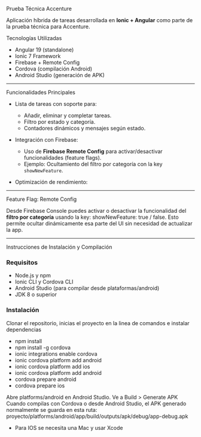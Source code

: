 Prueba Técnica Accenture

Aplicación híbrida de tareas desarrollada en **Ionic + Angular** como parte de la prueba técnica para Accenture.

Tecnologías Utilizadas
- Angular 19 (standalone)
- Ionic 7 Framework
- Firebase + Remote Config
- Cordova (compilación Android)
- Android Studio (generación de APK)

---

Funcionalidades Principales

- Lista de tareas con soporte para:
  - Añadir, eliminar y completar tareas.
  - Filtro por estado y categoría.
  - Contadores dinámicos y mensajes según estado.

- Integración con Firebase:
  - Uso de **Firebase Remote Config** para activar/desactivar funcionalidades (feature flags).
  - Ejemplo: Ocultamiento del filtro por categoría con la key `showNewFeature`.

- Optimización de rendimiento:
---

Feature Flag: Remote Config

Desde Firebase Console puedes activar o desactivar la funcionalidad del **filtro por categoría** usando la key: showNewFeature: true / false.
Esto permite ocultar dinámicamente esa parte del UI sin necesidad de actualizar la app.

---

Instrucciones de Instalación y Compilación

### Requisitos

- Node.js y npm
- Ionic CLI y Cordova CLI
- Android Studio (para compilar desde plataformas/android)
- JDK 8 o superior

### Instalación
Clonar el repositorio, inicias el proyecto en la linea de comandos e instalar dependencias
- npm install
- npm install -g cordova
- ionic integrations enable cordova
- ionic cordova platform add android
- ionic cordova platform add ios
- ionic cordova platform add android
- cordova prepare android
- cordova prepare ios

  
Abre platforms/android en Android Studio.
Ve a Build > Generate APK
Cuando compilas con Cordova o desde Android Studio, el APK generado normalmente se guarda en esta ruta:
proyecto/platforms/android/app/build/outputs/apk/debug/app-debug.apk
- Para IOS se necesita una Mac y usar Xcode


